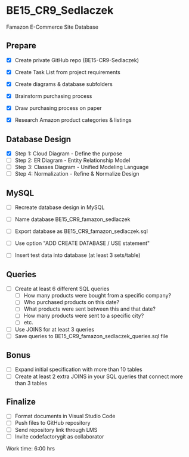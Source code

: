 # BE15_CR9_Sedlaczek
Famazon E-Commerce Site Database

## Prepare
- [x] Create private GitHub repo (BE15-CR9-Sedlaczek)
- [x] Create Task List from project requirements
- [x] Create diagrams & database subfolders

- [x] Brainstorm purchasing process
- [x] Draw purchasing process on paper
- [x] Research Amazon product categories & listings

## Database Design
- [x] Step 1: Cloud Diagram - Define the purpose
- [ ] Step 2: ER Diagram - Entity Relationship Model 
- [ ] Step 3: Classes Diagram - Unified Modeling Language
- [ ] Step 4: Normalization - Refine & Normalize Design

## MySQL
- [ ] Recreate database design in MySQL
- [ ] Name database BE15_CR9_famazon_sedlaczek
- [ ] Export database as BE15_CR9_famazon_sedlaczek.sql
- [ ] Use option "ADD CREATE DATABASE / USE statement"

- [ ] Insert test data into database (at least 3 sets/table)

## Queries
- [ ] Create at least 6 different SQL queries
  - [ ] How many products were bought from a specific company?
  - [ ] Who purchased products on this date?
  - [ ] What products were sent between this and that date?
  - [ ] How many products were sent to a specific city?
  - [ ] etc.
- [ ] Use JOINS for at least 3 queries
- [ ] Save queries to BE15_CR9_famazon_sedlaczek_queries.sql file

## Bonus
- [ ] Expand initial specification with more than 10 tables
- [ ] Create at least 2 extra JOINS in your SQL queries that connect more than 3 tables

## Finalize
- [ ] Format documents in Visual Studio Code
- [ ] Push files to GitHub repository
- [ ] Send repository link through LMS
- [ ] Invite codefactorygit as collaborator

Work time: 6:00 hrs